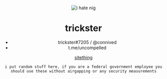 <div align=center>
  
  
  ![i hate nig](https://media.tenor.com/S9enOIQiZ8gAAAAC/troll-troll-face.gif)
  # trickster
- trickster#7205 / @connived
- t.me/uncompelled
  
[sitething](https://trickster.pw)
  
 
  
  ```
  i put random stuff here, if you are a federal government employee you should use these without airgapping or any security measurements
  
  ```
  
  
  
  
  
  </div
